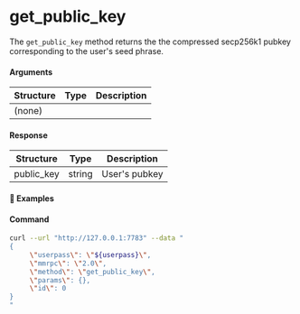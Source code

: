 # get\_public\_key

The `get_public_key` method returns the the compressed secp256k1 pubkey corresponding to the user's seed phrase.

#### Arguments

| Structure | Type | Description |
| --------- | ---- | ----------- |
| (none)    |      |             |

#### Response

| Structure  | Type   | Description      |
| ---------- | ------ | ---------------- |
| public_key | string | User's pubkey    |

#### :pushpin: Examples

#### Command

```bash
curl --url "http://127.0.0.1:7783" --data "
{
     \"userpass\": \"${userpass}\",
     \"mmrpc\": \"2.0\",
     \"method\": \"get_public_key\",
     \"params\": {},
     \"id\": 0
}
"
```

<div style="margin-top: 0.5rem;">

<collapse-text hidden title="Response">

#### Response (success)

```json
{
  "mmrpc":"2.0",
  "result":{
    "public_key":"0366d28a7926fb20287132692c4cef7bc7e00e76da064948676f8549c0ed7114d3"
  },
  "id":0
}
```

</collapse-text>

</div>
